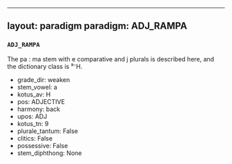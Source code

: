 
---
layout: paradigm
paradigm: ADJ_RAMPA
---
### ` ADJ_RAMPA `

The pa : ma stem with e comparative and j plurals is described here, and the dictionary class is ⁹⁻H.
* grade_dir: weaken
* stem_vowel: a
* kotus_av: H
* pos: ADJECTIVE
* harmony: back
* upos: ADJ
* kotus_tn: 9
* plurale_tantum: False
* clitics: False
* possessive: False
* stem_diphthong: None
